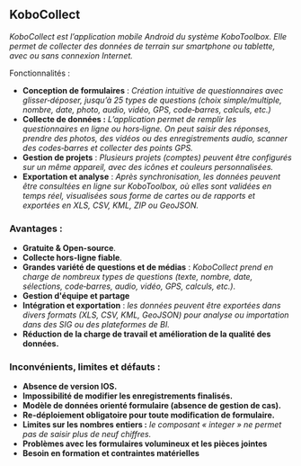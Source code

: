 ## KoboCollect



*KoboCollect est l’application mobile Android du système KoboToolbox. Elle permet de collecter des données de terrain sur smartphone ou tablette, avec ou sans connexion Internet.* 



Fonctionnalités :



* **Conception de formulaires** : *Création intuitive de questionnaires avec glisser‑déposer, jusqu’à 25 types de questions (choix simple/multiple, nombre, date, photo, audio, vidéo, GPS, code‑barres, calculs, etc.)*
* **Collecte de données :** *L’application permet de remplir les questionnaires en ligne ou hors‑ligne. On peut saisir des réponses, prendre des photos, des vidéos ou des enregistrements audio, scanner des codes‑barres et collecter des points GPS.*
* **Gestion de projets** : *Plusieurs projets (comptes) peuvent être configurés sur un même appareil, avec des icônes et couleurs personnalisées.*
* **Exportation et analyse** : *Après synchronisation, les données peuvent être consultées en ligne sur KoboToolbox, où elles sont validées en temps réel, visualisées sous forme de cartes ou de rapports et exportées en XLS, CSV, KML, ZIP ou GeoJSON.*





### Avantages :



* **Gratuite \& Open-source**.
* **Collecte hors-ligne fiable**.
* **Grandes variété de questions et de médias** : *KoboCollect prend en charge de nombreux types de questions (texte, nombre, date, sélections, code‑barres, audio, vidéo, GPS, calculs, etc.)*.
* **Gestion d'équipe et partage**
* **Intégration et exportation** : *les données peuvent être exportées dans divers formats (XLS, CSV, KML, GeoJSON) pour analyse ou importation dans des SIG ou des plateformes de BI.*
* <b>Réduction de la charge de travail et amélioration de la qualité des données.</b>







### Inconvénients, limites et défauts :





* **Absence de version IOS.**
* **Impossibilité de modifier les enregistrements finalisés.**
* **Modèle de données orienté formulaire (absence de gestion de cas).**
* **Re-déploiement obligatoire pour toute modification de formulaire.**
* **Limites sur les nombres entiers :** *le composant « integer » ne permet pas de saisir plus de neuf chiffres.*
* <b>Problèmes avec les formulaires volumineux et les pièces jointes</b>
* <b>Besoin en formation et contraintes matérielles</b>
